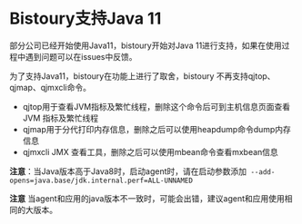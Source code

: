 # Bistoury支持Java 11
部分公司已经开始使用Java11，bistoury开始对Java 11进行支持，如果在使用过程中遇到问题可以在issues中反馈。

为了支持Java11，bistoury在功能上进行了取舍，bistoury 不再支持qjtop、qjmap、qjmxcli命令。
- qjtop用于查看JVM指标及繁忙线程，删除这个命令后可到主机信息页面查看 JVM 指标及繁忙线程
- qjmap用于分代打印内存信息，删除之后可以使用heapdump命令dump内存信息
- qjmxcli JMX 查看工具，删除之后可以使用mbean命令查看mxbean信息

**注意**：当Java版本高于Java8时，启动agent时，请在启动参数添加` --add-opens=java.base/jdk.internal.perf=ALL-UNNAMED`

**注意** 当agent和应用的java版本不一致时，可能会出错，建议agent和应用使用相同的大版本。
